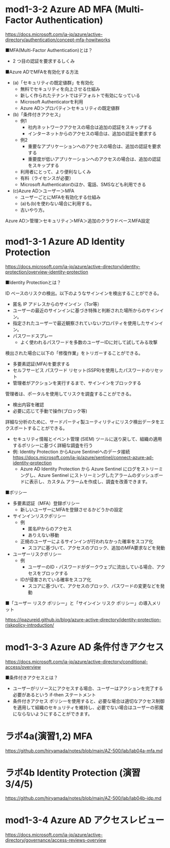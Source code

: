 # mod1-3-2 Azure AD MFA (Multi-Factor Authentication)

https://docs.microsoft.com/ja-jp/azure/active-directory/authentication/concept-mfa-howitworks


■MFA(Multi-Factor Authentication)とは？
- 2 つ目の認証を要求するしくみ

■Azure ADでMFAを有効化する方法

- (a)「セキュリティの既定値群」を有効化
  - 無料でセキュリティを向上させる仕組み
  - 新しく作られたテナントではデフォルトで有効になっている
  - Microsoft Authenticatorを利用
  - Azure AD＞プロパティ＞セキュリティの既定値群
- (b)「条件付きアクセス」
  - 例1
    - 社内ネットワークアクセスの場合は追加の認証をスキップする
    - インターネットからのアクセスの場合は、追加の認証を要求する
  - 例2
    - 重要なアプリケーションへのアクセスの場合は、追加の認証を要求する
    - 重要度が低いアプリケーションへのアクセスの場合は、追加の認証をスキップする
  - 利用者にとって、より便利なしくみ
  - 有料（ライセンスが必要）
  - Microsoft Authenticatorのほか、電話、SMSなども利用できる
- (c)Azure AD＞ユーザー＞MFA
  - ユーザーごとにMFAを有効化する仕組み
  - (a)も(b)を使わない場合に利用する。
  - 古いやり方。

Azure AD＞管理＞セキュリティ＞MFA＞追加のクラウドベースMFA設定

# mod1-3-1 Azure AD Identity Protection

https://docs.microsoft.com/ja-jp/azure/active-directory/identity-protection/overview-identity-protection

■Identity Protectionとは？

ID ベースのリスクの検出。以下のようなサインインを検出することができる。

- 匿名 IP アドレスからのサインイン（Tor等）
- ユーザーの最近のサインインに基づき特殊と判断された場所からのサインイン。
- 指定されたユーザーで最近観察されていないプロパティを使用したサインイン。
- パスワードスプレー
  - よく使われるパスワードを多数のユーザーIDに対して試してみる攻撃

検出された場合に以下の「修復作業」をトリガーすることができる。

- 多要素認証(MFA)を要求する
- セルフサービス パスワード リセット(SSPR)を使用したパスワードのリセット
- 管理者がアクションを実行するまで、サインインをブロックする

管理者は、ポータルを使用してリスクを調査することができる。

- 検出内容を確認
- 必要に応じて手動で操作(ブロック等)

詳細な分析のために、サードパーティ製ユーティリティにリスク検出データをエクスポートすることができる。

- セキュリティ情報とイベント管理 (SIEM) ツールに送り戻して、組織の適用するポリシーに基づく詳細な調査を行う
- 例: Identity Protection からAzure Sentinelへのデータ接続
https://docs.microsoft.com/ja-jp/azure/sentinel/connect-azure-ad-identity-protection
  - Azure AD Identity Protection から Azure Sentinel にログをストリーミングし、Azure Sentinel にストリーミングしたアラームのダッシュボードに表示し、カスタム アラームを作成し、調査を改善できます。

■ポリシー

- 多要素認証（MFA）登録ポリシー
  - 新しいユーザーにMFAを登録させるかどうかの設定
- サインインリスクポリシー
  - 例
    - 匿名IPからのアクセス
    - ありえない移動
  - 正規のユーザーによるサインインが行われなかった確率をスコア化
    - スコアに基づいて、アクセスのブロック、追加のMFA要求などを発動
- ユーザーリスクポリシー
  - 例
    - ユーザーのID・パスワードがダークウェブに流出している場合、アクセスをブロックする
  - IDが侵害されている確率をスコア化
    - スコアに基づいて、アクセスのブロック、パスワードの変更などを発動

■「ユーザー リスク ポリシー」と「サインイン リスク ポリシー」の導入メリット

https://jpazureid.github.io/blog/azure-active-directory/identity-protection-riskpolicy-introduction/

# mod1-3-3 Azure AD 条件付きアクセス

https://docs.microsoft.com/ja-jp/azure/active-directory/conditional-access/overview

■条件付きアクセスとは？
    
- ユーザーがリソースにアクセスする場合、ユーザーはアクションを完了する必要があるという if-then ステートメント
- 条件付きアクセス ポリシーを使用すると、必要な場合は適切なアクセス制御を適用して組織のセキュリティを維持し、必要でない場合はユーザーの邪魔にならないようにすることができます。

# ラボ4a(演習1,2) MFA

https://github.com/hiryamada/notes/blob/main/AZ-500/lab/lab04a-mfa.md

# ラボ4b Identity Protection (演習3/4/5)

https://github.com/hiryamada/notes/blob/main/AZ-500/lab/lab04b-idp.md

# mod1-3-4 Azure AD アクセスレビュー

https://docs.microsoft.com/ja-jp/azure/active-directory/governance/access-reviews-overview

